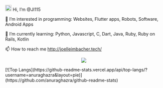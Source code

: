  <img src="https://media.giphy.com/media/hvRJCLFzcasrR4ia7z/giphy.gif" width="20"> Hi, I’m @Jl115
 
 👀 I’m interested in programming: Websites, Flutter apps, Robots, Software, Android Apps
 
 🌱 I’m currently learning: Python, Javascript, C, Dart, Java, Ruby, Ruby on Rails, Kotlin
 
 📫 How to reach me http://joelleimbacher.tech/

<p align="center" >
<a href="https://github.com/anuraghazra/github-readme-stats"> 
    <img  src="https://github-readme-stats.vercel.app/api?username=Jl115&&show_icons=true&theme=radical"/>
  </a>
</p>
[![Top Langs](https://github-readme-stats.vercel.app/api/top-langs/?username=anuraghazra&layout=pie)](https://github.com/anuraghazra/github-readme-stats)
